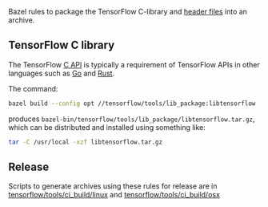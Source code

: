 Bazel rules to package the TensorFlow C-library and [header
files](https://www.tensorflow.org/code/tensorflow/c/c_api.h)
into an archive.

## TensorFlow C library

The TensorFlow [C
API](https://www.tensorflow.org/code/tensorflow/c/c_api.h)
is typically a requirement of TensorFlow APIs in other languages such as
[Go](https://www.tensorflow.org/code/tensorflow/go)
and [Rust](https://github.com/tensorflow/rust).

The command:

```sh
bazel build --config opt //tensorflow/tools/lib_package:libtensorflow
```

produces `bazel-bin/tensorflow/tools/lib_package/libtensorflow.tar.gz`, which
can be distributed and installed using something like:

```sh
tar -C /usr/local -xzf libtensorflow.tar.gz
```

## Release

Scripts to generate archives using these rules for release are in
[tensorflow/tools/ci_build/linux](https://www.tensorflow.org/code/tensorflow/tools/ci_build/linux)
and
[tensorflow/tools/ci_build/osx](https://www.tensorflow.org/code/tensorflow/tools/ci_build/osx)
